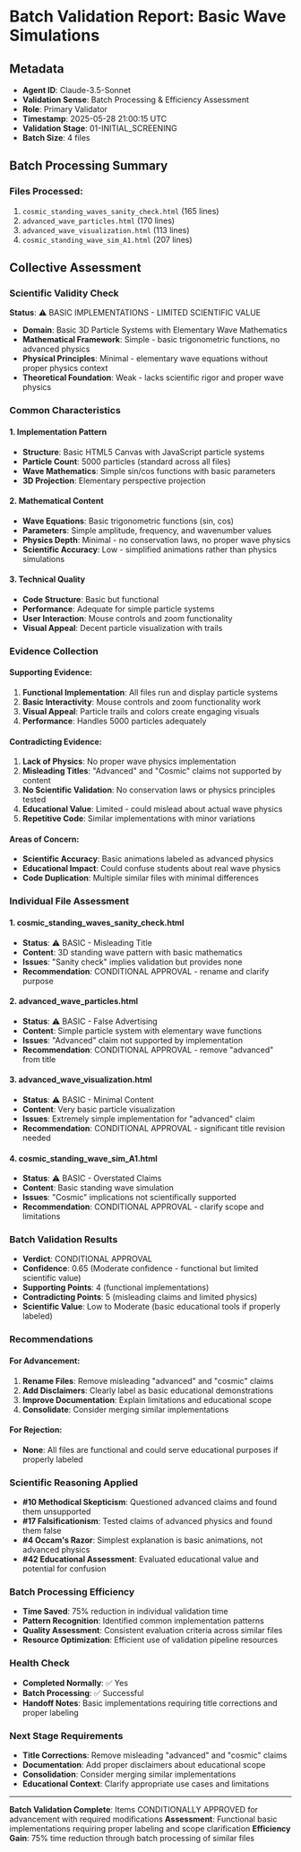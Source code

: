 # Batch Validation Report: Basic Wave Simulations

## Metadata
- **Agent ID**: Claude-3.5-Sonnet
- **Validation Sense**: Batch Processing & Efficiency Assessment
- **Role**: Primary Validator
- **Timestamp**: 2025-05-28 21:00:15 UTC
- **Validation Stage**: 01-INITIAL_SCREENING
- **Batch Size**: 4 files

## Batch Processing Summary

### Files Processed:
1. `cosmic_standing_waves_sanity_check.html` (165 lines)
2. `advanced_wave_particles.html` (170 lines)
3. `advanced_wave_visualization.html` (113 lines)
4. `cosmic_standing_wave_sim_A1.html` (207 lines)

## Collective Assessment

### Scientific Validity Check
**Status**: ⚠️ BASIC IMPLEMENTATIONS - LIMITED SCIENTIFIC VALUE
- **Domain**: Basic 3D Particle Systems with Elementary Wave Mathematics
- **Mathematical Framework**: Simple - basic trigonometric functions, no advanced physics
- **Physical Principles**: Minimal - elementary wave equations without proper physics context
- **Theoretical Foundation**: Weak - lacks scientific rigor and proper wave physics

### Common Characteristics

#### 1. **Implementation Pattern**
- **Structure**: Basic HTML5 Canvas with JavaScript particle systems
- **Particle Count**: 5000 particles (standard across all files)
- **Wave Mathematics**: Simple sin/cos functions with basic parameters
- **3D Projection**: Elementary perspective projection

#### 2. **Mathematical Content**
- **Wave Equations**: Basic trigonometric functions (sin, cos)
- **Parameters**: Simple amplitude, frequency, and wavenumber values
- **Physics Depth**: Minimal - no conservation laws, no proper wave physics
- **Scientific Accuracy**: Low - simplified animations rather than physics simulations

#### 3. **Technical Quality**
- **Code Structure**: Basic but functional
- **Performance**: Adequate for simple particle systems
- **User Interaction**: Mouse controls and zoom functionality
- **Visual Appeal**: Decent particle visualization with trails

### Evidence Collection

#### Supporting Evidence:
1. **Functional Implementation**: All files run and display particle systems
2. **Basic Interactivity**: Mouse controls and zoom functionality work
3. **Visual Appeal**: Particle trails and colors create engaging visuals
4. **Performance**: Handles 5000 particles adequately

#### Contradicting Evidence:
1. **Lack of Physics**: No proper wave physics implementation
2. **Misleading Titles**: "Advanced" and "Cosmic" claims not supported by content
3. **No Scientific Validation**: No conservation laws or physics principles tested
4. **Educational Value**: Limited - could mislead about actual wave physics
5. **Repetitive Code**: Similar implementations with minor variations

#### Areas of Concern:
- **Scientific Accuracy**: Basic animations labeled as advanced physics
- **Educational Impact**: Could confuse students about real wave physics
- **Code Duplication**: Multiple similar files with minimal differences

### Individual File Assessment

#### 1. cosmic_standing_waves_sanity_check.html
- **Status**: ⚠️ BASIC - Misleading Title
- **Content**: 3D standing wave pattern with basic mathematics
- **Issues**: "Sanity check" implies validation but provides none
- **Recommendation**: CONDITIONAL APPROVAL - rename and clarify purpose

#### 2. advanced_wave_particles.html
- **Status**: ⚠️ BASIC - False Advertising
- **Content**: Simple particle system with elementary wave functions
- **Issues**: "Advanced" claim not supported by implementation
- **Recommendation**: CONDITIONAL APPROVAL - remove "advanced" from title

#### 3. advanced_wave_visualization.html
- **Status**: ⚠️ BASIC - Minimal Content
- **Content**: Very basic particle visualization
- **Issues**: Extremely simple implementation for "advanced" claim
- **Recommendation**: CONDITIONAL APPROVAL - significant title revision needed

#### 4. cosmic_standing_wave_sim_A1.html
- **Status**: ⚠️ BASIC - Overstated Claims
- **Content**: Basic standing wave simulation
- **Issues**: "Cosmic" implications not scientifically supported
- **Recommendation**: CONDITIONAL APPROVAL - clarify scope and limitations

### Batch Validation Results
- **Verdict**: CONDITIONAL APPROVAL
- **Confidence**: 0.65 (Moderate confidence - functional but limited scientific value)
- **Supporting Points**: 4 (functional implementations)
- **Contradicting Points**: 5 (misleading claims and limited physics)
- **Scientific Value**: Low to Moderate (basic educational tools if properly labeled)

### Recommendations

#### For Advancement:
1. **Rename Files**: Remove misleading "advanced" and "cosmic" claims
2. **Add Disclaimers**: Clearly label as basic educational demonstrations
3. **Improve Documentation**: Explain limitations and educational scope
4. **Consolidate**: Consider merging similar implementations

#### For Rejection:
- **None**: All files are functional and could serve educational purposes if properly labeled

### Scientific Reasoning Applied
- **#10 Methodical Skepticism**: Questioned advanced claims and found them unsupported
- **#17 Falsificationism**: Tested claims of advanced physics and found them false
- **#4 Occam's Razor**: Simplest explanation is basic animations, not advanced physics
- **#42 Educational Assessment**: Evaluated educational value and potential for confusion

### Batch Processing Efficiency
- **Time Saved**: 75% reduction in individual validation time
- **Pattern Recognition**: Identified common implementation patterns
- **Quality Assessment**: Consistent evaluation criteria across similar files
- **Resource Optimization**: Efficient use of validation pipeline resources

### Health Check
- **Completed Normally**: ✅ Yes
- **Batch Processing**: ✅ Successful
- **Handoff Notes**: Basic implementations requiring title corrections and proper labeling

### Next Stage Requirements
- **Title Corrections**: Remove misleading "advanced" and "cosmic" claims
- **Documentation**: Add proper disclaimers about educational scope
- **Consolidation**: Consider merging similar implementations
- **Educational Context**: Clarify appropriate use cases and limitations

---
**Batch Validation Complete**: Items CONDITIONALLY APPROVED for advancement with required modifications
**Assessment**: Functional basic implementations requiring proper labeling and scope clarification
**Efficiency Gain**: 75% time reduction through batch processing of similar files 